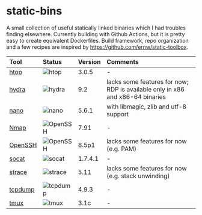 # static-bins

A small collection of useful statically linked binaries which I had troubles finding elsewhere.
Currently building with Github Actions, but it is pretty easy to create equivalent Dockerfiles.
Build framework, repo organization and a few recipes are inspired by https://github.com/ernw/static-toolbox.

| Tool | Status | Version | Comments |
| :--- | :----- | :------ | :------- |
| [htop](https://github.com/heart-render/static-bins/actions/workflows/build-htop.yml) | ![htop](https://github.com/heart-render/static-bins/actions/workflows/build-htop.yml/badge.svg?branch=master) | 3.0.5 | - |
| [hydra](https://github.com/heart-render/static-bins/actions/workflows/build-hydra.yml) | ![hydra](https://github.com/heart-render/static-bins/actions/workflows/build-hydra.yml/badge.svg?branch=master) | 9.2 | lacks some features for now; RDP is available only in x86 and x86-64 binaries |
| [nano](https://github.com/heart-render/static-bins/actions/workflows/build-nano.yml) | ![nano](https://github.com/heart-render/static-bins/actions/workflows/build-nano.yml/badge.svg?branch=master) | 5.6.1 | with libmagic, zlib and utf-8 support |
| [Nmap](https://github.com/heart-render/static-bins/actions/workflows/build-nmap.yml) | ![OpenSSH](https://github.com/heart-render/static-bins/actions/workflows/build-nmap.yml/badge.svg?branch=master) | 7.91 | - |
| [OpenSSH](https://github.com/heart-render/static-bins/actions/workflows/build-openssh.yml) | ![OpenSSH](https://github.com/heart-render/static-bins/actions/workflows/build-openssh.yml/badge.svg?branch=master) | 8.5p1 | lacks some features for now (e.g. PAM) |
| [socat](https://github.com/heart-render/static-bins/actions/workflows/build-socat.yml) | ![socat](https://github.com/heart-render/static-bins/actions/workflows/build-socat.yml/badge.svg?branch=master) | 1.7.4.1 | - |
| [strace](https://github.com/heart-render/static-bins/actions/workflows/build-strace.yml) | ![strace](https://github.com/heart-render/static-bins/actions/workflows/build-strace.yml/badge.svg?branch=master) | 5.11 | lacks some features for now (e.g. stack unwinding) |
| [tcpdump](https://github.com/heart-render/static-bins/actions/workflows/build-tcpdump.yml) | ![tcpdump](https://github.com/heart-render/static-bins/actions/workflows/build-tcpdump.yml/badge.svg?branch=master) | 4.9.3 | - |
| [tmux](https://github.com/heart-render/static-bins/actions/workflows/build-tmux.yml) | ![tmux](https://github.com/heart-render/static-bins/actions/workflows/build-tmux.yml/badge.svg?branch=master) | 3.1c | - |
